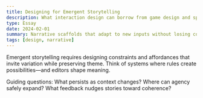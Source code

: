 ```yaml
---
title: Designing for Emergent Storytelling
description: What interaction design can borrow from game design and speculative fiction to build adaptive narratives.
type: Essay
date: 2024-02-01
summary: Narrative scaffolds that adapt to new inputs without losing cohesion.
tags: [design, narrative]
---
```


Emergent storytelling requires designing constraints and affordances that invite variation while preserving theme. Think of systems where rules create possibilities—and editors shape meaning.

Guiding questions: What persists as context changes? Where can agency safely expand? What feedback nudges stories toward coherence?


